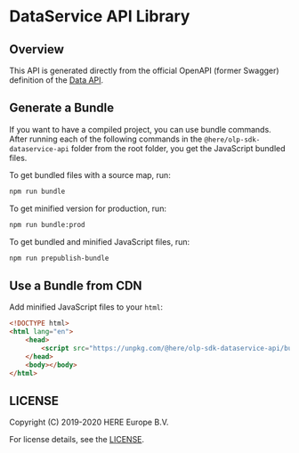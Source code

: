 # DataService API Library

## Overview

This API is generated directly from the official OpenAPI (former Swagger) definition of the [Data API](https://developer.here.com/olp/documentation/data-api/data_dev_guide/index.html).

## Generate a Bundle

If you want to have a compiled project, you can use bundle commands. After running each of the following commands in the `@here/olp-sdk-dataservice-api` folder from the root folder, you get the JavaScript bundled files.

To get bundled files with a source map, run:

```sh
npm run bundle
```

To get minified version for production, run:

```sh
npm run bundle:prod
```

To get bundled and minified JavaScript files, run:

```sh
npm run prepublish-bundle
```

## Use a Bundle from CDN

Add minified JavaScript files to your `html`:

```html
<!DOCTYPE html>
<html lang="en">
    <head>
        <script src="https://unpkg.com/@here/olp-sdk-dataservice-api/bundle.umd.min.js"></script>
    </head>
    <body></body>
</html>
```

## LICENSE

Copyright (C) 2019-2020 HERE Europe B.V.

For license details, see the [LICENSE](LICENSE).
